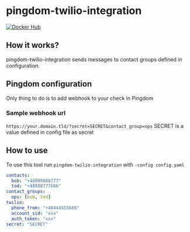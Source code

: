 # pingdom-twilio-integration

[![Docker Hub](https://img.shields.io/docker/cloud/build/docplanner/pingdom-twilio-integration?style=for-the-badge)](https://hub.docker.com/r/docplanner/pingdom-twilio-integration)
## How it works?
pingdom-twilio-integration sends messages to contact groups defined in configuration.

## Pingdom configuration
Only thing to do is to add webhook to your check in Pingdom

### Sample webhook url
`https://your.domain.tld/?secret=SECRET&contact_group=ops`
SECRET is a value defined in config file as secret

## How to use
To use this tool run `pingdom-twilio-integration` with `-config config.yaml`
```yaml
contacts:
  bob: "+48999888777"
  tod: "+48888777666"
contact_groups:
  ops: [bob, tod]
twilio:
  phone_from: "+48444555666"
  account_sid: "xxx"
  auth_token: "xxx"
secret: "SECRET"
```